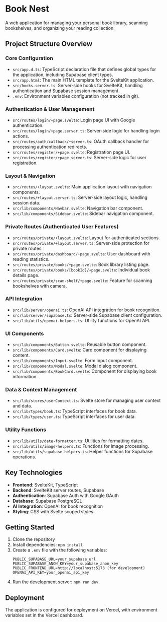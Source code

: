 # Book Nest

A web application for managing your personal book library, scanning bookshelves, and organizing your reading collection.

## Project Structure Overview

### Core Configuration

- `src/app.d.ts`: TypeScript declaration file that defines global types for the application, including Supabase client types.
- `src/app.html`: The main HTML template for the SvelteKit application.
- `src/hooks.server.ts`: Server-side hooks for SvelteKit, handling authentication and Supabase session management.
- `.env`: Environment variables configuration (not tracked in git).

### Authentication & User Management

- `src/routes/login/+page.svelte`: Login page UI with Google authentication.
- `src/routes/login/+page.server.ts`: Server-side logic for handling login actions.
- `src/routes/auth/callback/+server.ts`: OAuth callback handler for processing authentication redirects.
- `src/routes/register/+page.svelte`: Registration page UI.
- `src/routes/register/+page.server.ts`: Server-side logic for user registration.

### Layout & Navigation

- `src/routes/+layout.svelte`: Main application layout with navigation components.
- `src/routes/+layout.server.ts`: Server-side layout logic, handling session data.
- `src/lib/components/Navbar.svelte`: Navigation bar component.
- `src/lib/components/Sidebar.svelte`: Sidebar navigation component.

### Private Routes (Authenticated User Features)

- `src/routes/private/+layout.svelte`: Layout for authenticated sections.
- `src/routes/private/+layout.server.ts`: Server-side protection for private routes.
- `src/routes/private/dashboard/+page.svelte`: User dashboard with reading statistics.
- `src/routes/private/books/+page.svelte`: Book library listing page.
- `src/routes/private/books/[bookId]/+page.svelte`: Individual book details page.
- `src/routes/private/scan-shelf/+page.svelte`: Feature for scanning bookshelves with camera.

### API Integration

- `src/lib/server/openai.ts`: OpenAI API integration for book recognition.
- `src/lib/server/supabase.ts`: Server-side Supabase client configuration.
- `src/lib/utils/openai-helpers.ts`: Utility functions for OpenAI API.

### UI Components

- `src/lib/components/Button.svelte`: Reusable button component.
- `src/lib/components/Card.svelte`: Card component for displaying content.
- `src/lib/components/Input.svelte`: Form input component.
- `src/lib/components/Modal.svelte`: Modal dialog component.
- `src/lib/components/BookCard.svelte`: Component for displaying book information.

### Data & Context Management

- `src/lib/stores/userContext.ts`: Svelte store for managing user context and data.
- `src/lib/types/book.ts`: TypeScript interfaces for book data.
- `src/lib/types/user.ts`: TypeScript interfaces for user data.

### Utility Functions

- `src/lib/utils/date-formatter.ts`: Utilities for formatting dates.
- `src/lib/utils/image-helpers.ts`: Functions for image processing.
- `src/lib/utils/supabase-helpers.ts`: Helper functions for Supabase operations.

## Key Technologies

- **Frontend**: SvelteKit, TypeScript
- **Backend**: SvelteKit server routes, Supabase
- **Authentication**: Supabase Auth with Google OAuth
- **Database**: Supabase PostgreSQL
- **AI Integration**: OpenAI for book recognition
- **Styling**: CSS with Svelte scoped styles

## Getting Started

1. Clone the repository
2. Install dependencies: `npm install`
3. Create a `.env` file with the following variables:
   ```
   PUBLIC_SUPABASE_URL=your_supabase_url
   PUBLIC_SUPABASE_ANON_KEY=your_supabase_anon_key
   PUBLIC_FRONTEND_URL=http://localhost:5173 (for development)
   OPENAI_API_KEY=your_openai_api_key
   ```
4. Run the development server: `npm run dev`

## Deployment

The application is configured for deployment on Vercel, with environment variables set in the Vercel dashboard.
